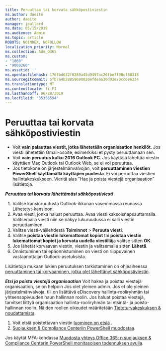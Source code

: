 ```yaml
---
title: Peruuttaa tai korvata sähköpostiviestin
ms.author: daeite
author: daeite
manager: joallard
ms.date: 05/15/2019
ms.audience: Admin
ms.topic: article
ROBOTS: NOINDEX, NOFOLLOW
localization_priority: Normal
ms.collection: Adm_O365
ms.custom:
- "1860"
- "9000260"
ms.assetid: ''
ms.openlocfilehash: 170fbd632f0289a45d9497ac26fbe7f90cf88318
ms.sourcegitcommit: 5fb7a4b28859690020efdea630d03e70cc0e6334
ms.translationtype: MT
ms.contentlocale: fi-FI
ms.lasthandoff: 06/28/2019
ms.locfileid: "35356594"
---
```

# <a name="recall-or-replace-an-email-message"></a>Peruuttaa tai korvata sähköpostiviestin

- Voit **vain palauttaa viestit, jotka lähetetään organisaation henkilöt**. Jos viesti lähetettiin Gmail-osoite, esimerkiksi et pysty peruuttamaan sen.
- Voit **vain peruutus kulku 2016 Outlook PC**. Jos käyttäjä lähettää viestin käyttäen Mac Outlook tai Outlook Web, se ei voi peruuttaa.
- Jos tietokone on järjestelmänvalvojan, voit **peruuttaminen viestien PowerShell käyttämällä käyttäjien puolesta**. Ei voi peruuttaa viestien hallintakeskukseen. Vieritä alas ”Hae ja poista viestejä organisaation” lisätietoja.

***Peruuttaa tai korvata lähettämäsi sähköpostiviesti***

1. Valitse kansioruudusta Outlook-ikkunan vasemmassa reunassa Lähetetyt-kansioon.
2. Avaa viesti, jonka haluat peruuttaa. Avaa viesti kaksoisnapsauttamalla. Valitsemalla viesti niin se näkyy lukuruudussa ei salli viestin peruuttaminen.
3. Valitse viesti-välilehdestä **Toiminnot** > **Peruuta viesti**.
4. Valitse **poistaa viestin lukemattomat kopiot** tai **poistaa viestin lukemattomat kopiot ja korvata uudella viestillä**ja valitse sitten **OK**.
5. Jos lähetät korvaavan viestin, viestin ja valitsemalla sitten **Lähetä**.
6. Onnistuminen tai epäonnistuminen on viesti on riippuvainen vastaanottajan Outlook-asetuksista.

Lisätietoja mukaan lukien peruutuksen tarkistaminen on ohjeaiheessa [peruuttaminen tai korvaaminen, jotka olet lähettänyt sähköpostiviestin](https://support.office.com/article/35027f88-d655-4554-b4f8-6c0729a723a0).

***Etsi ja poista viestejä organisaation*** Voit hakea ja poistaa viestejä organisaation, se on helpoin Jos olet yleinen admin. Jos et ole yleinen järjestelmänvalvoja, tili on lisättävä eDiscovery hallinta-rooliryhmän tai yhteensopivuuden haun hallinnan roolin. Jos haluat poistaa viestejä, tarvitset liittyä organisaation hallinta-rooliryhmän tai etsintä- ja poisto-hallinnan roolin. Näiden roolien oikeudet määritetään [Tietoturvakeskuksen & noudattamista](https://protection.office.com/).

1. Voit etsiä poistettavan viestin [luominen on etsiä](https://docs.microsoft.com/office365/securitycompliance/content-search) .
2. [Suojauksen & Compliance Centeriin PowerShell muodostaa](https://docs.microsoft.com/powershell/exchange/office-365-scc/connect-to-scc-powershell/connect-to-scc-powershell?view=exchange-ps). 

Jos käytät MFA-kohdassa [Muodosta yhteys Office 365: n suojauksen & Compliance Centerin PowerShell monitasoisen todennuksen avulla](https://docs.microsoft.com/powershell/exchange/office-365-scc/connect-to-scc-powershell/mfa-connect-to-scc-powershell?view=exchange-ps). 
